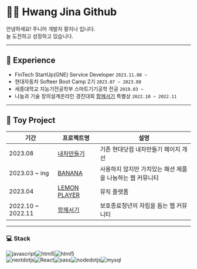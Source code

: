 # 💁‍♀️ Hwang Jina Github  
안녕하세요! 주니어 개발자 황지나 입니다.<br>
늘 도전하고 성장하고 있습니다.
<br/>

---

## 🌟 Experience
- FinTech StartUp(GNE) Service Developer `2023.11.08 ~ `
- 현대자동차 Softeer Boot Camp 2기 `2023.07 ~ 2023.08`
- 세종대학교 지능기전공학부 스마트기기공학 전공 `2019.03 ~ `
- 나눔과 기술  창의설계온라인 경진대회 [함께서기](https://github.com/hwangJN/Youth-Project) 특별상 `2022.10 ~ 2022.11`

---
## 📃 Toy Project
|기간|프로젝트명|설명|
|------|---|---|
|2023.08|[내차만들기](https://github.com/hwangJN/A4-FourEver)|기존 현대닷컴 내차만들기 페이지 개선|
|2023.03 ~ ing |[BANANA](https://github.com/hyeonjy/Banana)|사용하지 않지만 가치있는 패션 제품을 나눔하는 웹 커뮤니티|
|2023.04|[LEMON PLAYER](https://github.com/hwangJN/lemon_player)|뮤직 플랫폼|
|2022.10 ~ 2022.11 |[함께서기](https://github.com/hwangJN/Youth-Project)|보호종료청년의 자립을 돕는 웹 커뮤니티|



---
### 💻 Stack
<div style="display:flex">
  <img alt="javascript" src="https://img.shields.io/badge/javascript-F7DF1E.svg?&style=for-the-badge&logo=javascript&logoColor=black"/>
  <img alt="html5" src="https://img.shields.io/badge/html5-E34F26.svg?&style=for-the-badge&logo=html5&logoColor=white"/>
  <img alt="html5" src="https://img.shields.io/badge/css3-1572B6.svg?&style=for-the-badge&logo=css3&logoColor=white"/>
</div>
<div style="display:flex">
  <img alt="nextdotjs" src="https://img.shields.io/badge/nextdotjs-00000.svg?&style=for-the-badge&logo=nextdotjs&logoColor=black"/>
  <img alt="React" src="https://img.shields.io/badge/React-61DAFB.svg?&style=for-the-badge&logo=React&logoColor=black"/>
  <img alt="sass" src="https://img.shields.io/badge/sass-CC6699.svg?&style=for-the-badge&logo=sass&logoColor=white"/>
  <img alt="nodedotjs" src="https://img.shields.io/badge/nodedotjs-339933.svg?&style=for-the-badge&logo=nodedotjs&logoColor=black"/>
  <img alt="mysql" src="https://img.shields.io/badge/mysql-4479A1.svg?&style=for-the-badge&logo=mysql&logoColor=black"/> 
</div>

<!--
**hwangJN/hwangJN** is a ✨ _special_ ✨ repository because its `README.md` (this file) appears on your GitHub profile.

Here are some ideas to get you started:

- 🔭 I’m currently working on ...
- 🌱 I’m currently learning ...
- 👯 I’m looking to collaborate on ...
- 🤔 I’m looking for help with ...
- 💬 Ask me about ...
- 📫 How to reach me: ...
- 😄 Pronouns: ...
- ⚡ Fun fact: ...
-->
